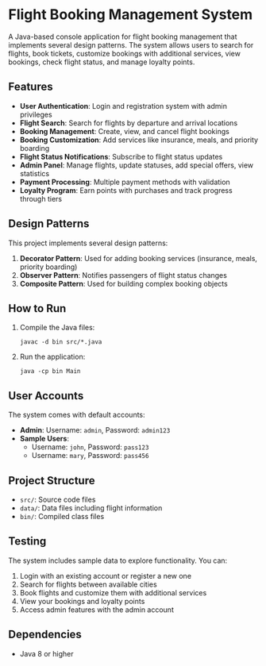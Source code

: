 # Flight Booking Management System

A Java-based console application for flight booking management that implements several design patterns. The system allows users to search for flights, book tickets, customize bookings with additional services, view bookings, check flight status, and manage loyalty points.

## Features

- **User Authentication**: Login and registration system with admin privileges
- **Flight Search**: Search for flights by departure and arrival locations
- **Booking Management**: Create, view, and cancel flight bookings
- **Booking Customization**: Add services like insurance, meals, and priority boarding
- **Flight Status Notifications**: Subscribe to flight status updates
- **Admin Panel**: Manage flights, update statuses, add special offers, view statistics
- **Payment Processing**: Multiple payment methods with validation
- **Loyalty Program**: Earn points with purchases and track progress through tiers

## Design Patterns

This project implements several design patterns:

1. **Decorator Pattern**: Used for adding booking services (insurance, meals, priority boarding)
2. **Observer Pattern**: Notifies passengers of flight status changes
3. **Composite Pattern**: Used for building complex booking objects

## How to Run

1. Compile the Java files:
   ```
   javac -d bin src/*.java
   ```

2. Run the application:
   ```
   java -cp bin Main
   ```

## User Accounts

The system comes with default accounts:

- **Admin**: Username: `admin`, Password: `admin123`
- **Sample Users**: 
  - Username: `john`, Password: `pass123`
  - Username: `mary`, Password: `pass456`

## Project Structure

- `src/`: Source code files
- `data/`: Data files including flight information
- `bin/`: Compiled class files

## Testing

The system includes sample data to explore functionality. You can:
1. Login with an existing account or register a new one
2. Search for flights between available cities
3. Book flights and customize them with additional services
4. View your bookings and loyalty points
5. Access admin features with the admin account

## Dependencies

- Java 8 or higher
